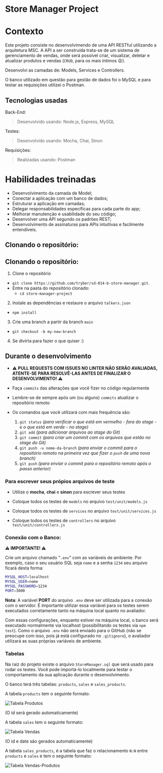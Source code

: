 # Store Manager Project

# Contexto
Este projeto consiste no desenvolvimendo de uma API RESTful utilizando a arquitetura MSC. A API a ser construída trata-se de um sistema de gerenciamento de vendas, onde será possível criar, visualizar, deletar e atualizar produtos e vendas (`CRUD`, para os mais íntimos 😜).

Desenvolvi as camadas de: Models, Services e Controllers.

O banco utilizado em questão para gestão de dados foi o MySQL e para testar as requisições utilizei o Postman.

## Tecnologias usadas

Back-End:
> Desenvolvido usando: Node.js, Express, MySQL

Testes:
> Desenvolvido usando: Mocha, Chai, Sinon

Requisições:
> Realizadas usando: Postman

# Habilidades treinadas

- Desenvolvimento da camada de Model;
- Conectar a aplicação com um banco de dados;
- Estruturar a aplicação em camadas;
- Delegar responsabilidades específicas para cada parte do app;
- Melhorar manutenção e usabilidade do seu código;
- Desenvolver uma API segundo os padrões REST;
- Desenvolvimento de assinaturas para APIs intuitivas e facilmente entendíveis.

## Clonando o repositório:

## Clonando o repositório:

1. Clone o repositório
  * `git clone https://github.com/tryber/sd-014-b-store-manager.git`.
  * Entre na pasta do repositório clonado:
    * `cd store-manager-project`

2. Instale as dependências e restaure o arquivo `talkers.json`
  * `npm install`

3. Crie uma branch a partir da branch `main`
  * `git checkout -b my-new-branch`

4. Se divirta para fazer o que quiser :)

## Durante o desenvolvimento

* ⚠ **PULL REQUESTS COM ISSUES NO LINTER NÃO SERÃO AVALIADAS, ATENTE-SE PARA RESOLVÊ-LAS ANTES DE FINALIZAR O DESENVOLVIMENTO!** ⚠

* Faça `commits` das alterações que você fizer no código regularmente

* Lembre-se de sempre após um (ou alguns) `commits` atualizar o repositório remoto

* Os comandos que você utilizará com mais frequência são:
  1. `git status` _(para verificar o que está em vermelho - fora do stage - e o que está em verde - no stage)_
  2. `git add` _(para adicionar arquivos ao stage do Git)_
  3. `git commit` _(para criar um commit com os arquivos que estão no stage do Git)_
  5. `git push -u nome-da-branch` _(para enviar o commit para o repositório remoto na primeira vez que fizer o `push` de uma nova branch)_
  4. `git push` _(para enviar o commit para o repositório remoto após o passo anterior)_

### Para escrever seus própios arquivos de teste

- Utilize o **mocha**, **chai** e **sinon** para escrever seus testes

- Coloque todos os testes de `models` no arquivo `test/unit/models.js`

- Coloque todos os testes de `services` no arquivo `test/unit/services.js`

- Coloque todos os testes de `controllers` no arquivo `test/unit/controllers.js`

### Conexão com o Banco:

**⚠️ IMPORTANTE! ⚠️**

Crie um arquivo chamado "`.env`" com as variáveis de ambiente. Por exemplo, caso o seu usuário SQL seja `nome` e a senha `1234` seu arquivo ficará desta forma:

```sh
MYSQL_HOST=localhost
MYSQL_USER=nome
MYSQL_PASSWORD=1234
PORT=3000
```

**Nota**: A variável **PORT** do arquivo `.env` deve ser utilizada para a conexão com o servidor. É importante utilizar essa variável para os testes serem executados corretamente tanto na máquina local quanto no avaliador.

Com essas configurações, enquanto estiver na máquina local, o banco será executado normalmente via localhost (possibilitando os testes via `npm test`).
Como o arquivo `.env` não será enviado para o GitHub (não se preocupe com isso, pois já está configurado no `.gitignore`), o avaliador utilizará as suas próprias variáveis de ambiente.

### Tabelas

Na raiz do projeto existe o arquivo `StoreManager.sql` que será usado para rodar os testes. Você pode importá-lo localmente para testar o comportamento da sua aplicação durante o desenvolvimento.

O banco terá três tabelas: `products`, `sales` e `sales_products`.

A tabela `products` tem o seguinte formato:

![Tabela Produtos](./public/tableproducts.png)

(O id será gerado automaticamente)

A tabela `sales` tem o seguinte formato:

![Tabela Vendas](./public/tablesales.png)

(O id e date são gerados automaticamente)

A tabela `sales_products`, é a tabela que faz o relacionamento `N:N` entre `products` e `sales` e tem o seguinte formato:

![Tabela Vendas-Produtos](./public/tablesalesproducts.png)

